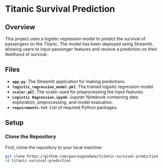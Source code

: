 # Titanic Survival Prediction

## Overview
This project uses a logistic regression model to predict the survival of passengers on the Titanic. The model has been deployed using Streamlit, allowing users to input passenger features and receive a prediction on their likelihood of survival.

## Files
- **`app.py`**: The Streamlit application for making predictions.
- **`logistic_regression_model.pkl`**: The trained logistic regression model.
- **`scaler.pkl`**: The scaler used for preprocessing the input features.
- **`Logistic Regression.ipynb`**: Jupyter Notebook containing data exploration, preprocessing, and model evaluation.
- **`requirements.txt`**: List of required Python packages.

## Setup

### Clone the Repository
First, clone the repository to your local machine:
```bash
git clone https://github.com/gauravgondane/titanic-survival-prediction.git
cd titanic-survival-prediction
